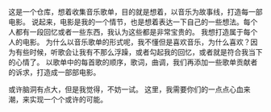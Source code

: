 这是一个仓库，想着收集音乐歌单，目的就是想着，以音乐为故事线，打造每一部电影。 说起来，电影是我的一个情节，也是想着表达一下自己的一些想法。每个人都有一段回忆或者一些东西，我认为这些都是非常宝贵的。 我想打造属于每个人的电影。 为什么以音乐歌单的形式呢，我不懂但是喜欢音乐，为什么喜欢？因为有些时候，听歌会让我有不那么浮躁，或者勾起我的回忆，或者就是符合我当下的心情了。 以歌单中的每首歌的顺序，歌词，曲调，我们再添加一些歌单贡献者的诉求，打造成一部部电影。

或许脑洞有点大，但是我觉得，不妨一试。 这里，我需要你们的一点点心血来潮，来实现一个个或许的可能。
